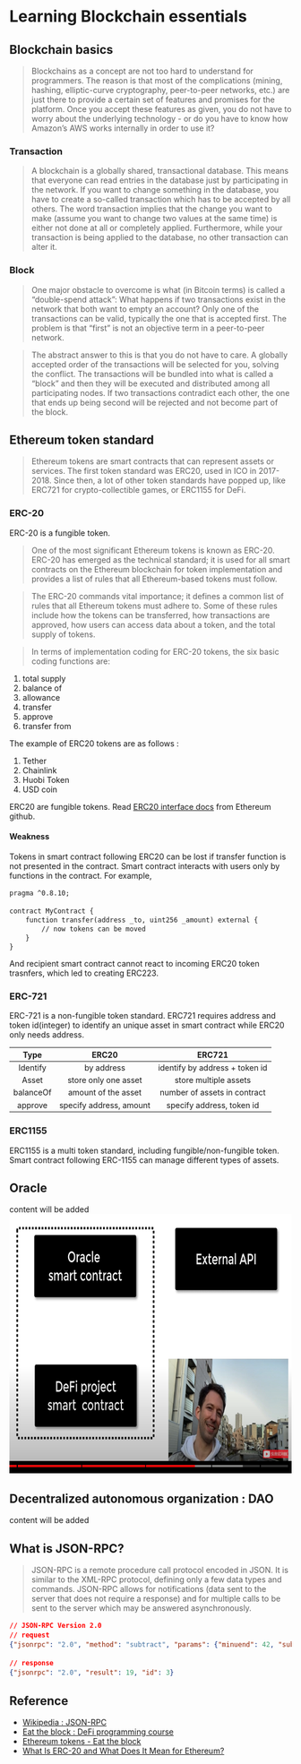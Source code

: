 # Learning Blockchain essentials
## Blockchain basics
> Blockchains as a concept are not too hard to understand for programmers. The reason is that most of the complications (mining, hashing, elliptic-curve cryptography, peer-to-peer networks, etc.) are just there to provide a certain set of features and promises for the platform. Once you accept these features as given, you do not have to worry about the underlying technology - or do you have to know how Amazon’s AWS works internally in order to use it?

### Transaction
> A blockchain is a globally shared, transactional database. This means that everyone can read entries in the database just by participating in the network. If you want to change something in the database, you have to create a so-called transaction which has to be accepted by all others. The word transaction implies that the change you want to make (assume you want to change two values at the same time) is either not done at all or completely applied. Furthermore, while your transaction is being applied to the database, no other transaction can alter it.

### Block 
> One major obstacle to overcome is what (in Bitcoin terms) is called a “double-spend attack”: What happens if two transactions exist in the network that both want to empty an account? Only one of the transactions can be valid, typically the one that is accepted first. The problem is that “first” is not an objective term in a peer-to-peer network.

> The abstract answer to this is that you do not have to care. A globally accepted order of the transactions will be selected for you, solving the conflict. The transactions will be bundled into what is called a “block” and then they will be executed and distributed among all participating nodes. If two transactions contradict each other, the one that ends up being second will be rejected and not become part of the block.

## Ethereum token standard 
> Ethereum tokens are smart contracts that can represent assets or services. The first token standard was ERC20, used in ICO in 2017-2018. Since then, a lot of other token standards have popped up, like ERC721 for crypto-collectible games, or ERC1155 for DeFi.

### ERC-20
ERC-20 is a fungible token. 

> One of the most significant Ethereum tokens is known as ERC-20. ERC-20 has emerged as the technical standard; it is used for all smart contracts on the Ethereum blockchain for token implementation and provides a list of rules that all Ethereum-based tokens must follow.

> The ERC-20 commands vital importance; it defines a common list of rules that all Ethereum tokens must adhere to. Some of these rules include how the tokens can be transferred, how transactions are approved, how users can access data about a token, and the total supply of tokens.

> In terms of implementation coding for ERC-20 tokens, the six basic coding functions are:

1. total supply
1. balance of
1. allowance
1. transfer
1. approve
1. transfer from

The example of ERC20 tokens are as follows :

1. Tether
1. Chainlink 
1. Huobi Token
1. USD coin 

ERC20 are fungible tokens. Read [ERC20 interface docs](https://github.com/ethereum/EIPs/blob/master/EIPS/eip-20.md) from Ethereum github. 

#### Weakness
Tokens in smart contract following ERC20 can be lost if transfer function is not presented in the contract. Smart contract interacts with users only by functions in the contract. For example, 

```solidity 
pragma ^0.8.10;

contract MyContract {
    function transfer(address _to, uint256 _amount) external {
        // now tokens can be moved
    }
} 
```

And recipient smart contract cannot react to incoming ERC20 token trasnfers, which led to creating ERC223.

### ERC-721
ERC-721 is a non-fungible token standard. ERC721 requires address and token id(integer) to identify an unique asset in smart contract while ERC20 only needs address.

|Type|ERC20                   |ERC721                        |
|:--:|:----------------------:|:----------------------------:|
|Identify|by address     |identify by address + token id| 
|Asset|store only one asset    |store multiple assets         |  
|balanceOf| amount of the asset    |number of assets in contract   |  
|approve| specify address, amount    |specify address, token id   |  

### ERC1155
ERC1155 is a multi token standard, including fungible/non-fungible token. Smart contract following ERC-1155 can manage different types of assets. 

## Oracle 
content will be added
<img src="../reference/api-oracle-contract.png" width=773 height=463 alt="blockchain oracle structure" />

## Decentralized autonomous organization : DAO
content will be added

## What is JSON-RPC?
> JSON-RPC is a remote procedure call protocol encoded in JSON. It is similar to the XML-RPC protocol, defining only a few data types and commands. JSON-RPC allows for notifications (data sent to the server that does not require a response) and for multiple calls to be sent to the server which may be answered asynchronously.

```json
// JSON-RPC Version 2.0
// request 
{"jsonrpc": "2.0", "method": "subtract", "params": {"minuend": 42, "subtrahend": 23}, "id": 3}

// response
{"jsonrpc": "2.0", "result": 19, "id": 3}
```

## Reference
- [Wikipedia : JSON-RPC](https://en.wikipedia.org/wiki/JSON-RPC#:~:text=JSON%2DRPC%20is%20a%20remote%20procedure%20call%20protocol%20encoded%20in%20JSON.&text=JSON%2DRPC%20allows%20for%20notifications,which%20may%20be%20answered%20asynchronously.)
- [Eat the block : DeFi programming course](https://www.youtube.com/watch?v=PflQRS9oiHw&list=PLbbtODcOYIoGC8c5-gs0EYzpYVUPdmqO3&index=2)
- [Ethereum tokens - Eat the block](https://www.youtube.com/watch?v=ryeFqc64Dog&list=PLbbtODcOYIoGOvl0KH57_nfvEKOYV6qdT&index=1)
- [What Is ERC-20 and What Does It Mean for Ethereum?](https://www.investopedia.com/news/what-erc20-and-what-does-it-mean-ethereum/)
